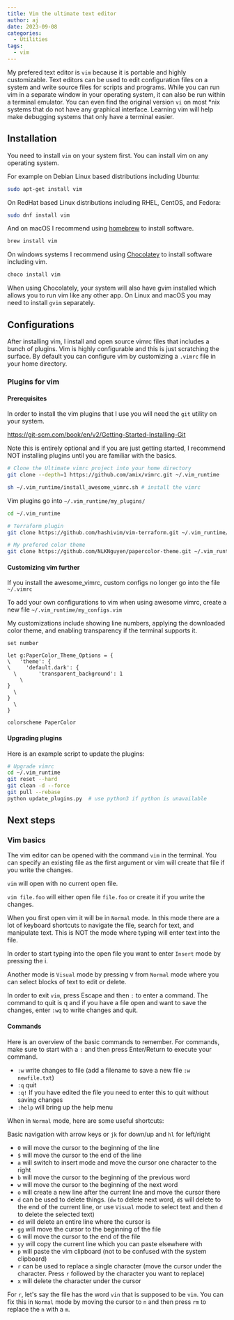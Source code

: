 ```yaml
---
title: Vim the ultimate text editor
author: aj
date: 2023-09-08
categories:
  - Utilities 
tags:
  - vim
---
```


My prefered text editor is `vim` because it is portable and highly customizable. Text editors can be used to edit configuration files on a system and write source files for scripts and programs. While you can run vim in a separate window in your operating system, it can also be run within a terminal emulator. You can even find the original version `vi` on most *nix systems that do not have any graphical interface. Learning vim will help make debugging systems that only have a terminal easier.

## Installation

You need to install `vim` on your system first. You can install vim on any operating system.

For example on Debian Linux based distributions including Ubuntu:

```sh
sudo apt-get install vim
`````

On RedHat based Linux distributions including RHEL, CentOS, and Fedora:

```sh
sudo dnf install vim
```
And on macOS I recommend using [homebrew][1] to install software.

```sh
brew install vim
`````

On windows systems I recommend using [Chocolatey][2] to install software including vim.

```powershell
choco install vim
```

When using Chocolately, your system will also have gvim installed which allows you to run vim like any other app. On Linux and macOS you may need to install `gvim` separately.

## Configurations

After installing vim, I install and open source vimrc files that includes a bunch of plugins. Vim is highly configurable and this is just scratching the surface. By default you can configure vim by customizing a `.vimrc` file in your home directory.

### Plugins for vim

#### Prerequisites

In order to install the vim plugins that I use you will need the `git` utility on your system.

https://git-scm.com/book/en/v2/Getting-Started-Installing-Git

Note this is entirely optional and if you are just getting started, I recommend NOT installing plugins until you are familiar with the basics.

```bash
# Clone the Ultimate vimrc project into your home directory
git clone --depth=1 https://github.com/amix/vimrc.git ~/.vim_runtime

sh ~/.vim_runtime/install_awesome_vimrc.sh # install the vimrc
```

Vim plugins go into `~/.vim_runtime/my_plugins/`

```bash
cd ~/.vim_runtime

# Terraform plugin
git clone https://github.com/hashivim/vim-terraform.git ~/.vim_runtime/my_plugins/vim-terraform

# My prefered color theme
git clone https://github.com/NLKNguyen/papercolor-theme.git ~/.vim_runtime/my_plugins/papercolor-theme
```

#### Customizing vim further

If you install the awesome_vimrc, custom configs no longer go into the file `~/.vimrc`

To add your own configurations to vim when using awesome vimrc, create a new file `~/.vim_runtime/my_configs.vim`

My customizations include showing line numbers, applying the downloaded color theme, and enabling transparency if the terminal supports it.

```vim
set number

let g:PaperColor_Theme_Options = {
\   'theme': {
\     'default.dark': {
  \       'transparent_background': 1
    \     
}
  \   
}
  \ 
}

colorscheme PaperColor

```

#### Upgrading plugins

Here is an example script to update the plugins:

```bash
# Upgrade vimrc
cd ~/.vim_runtime
git reset --hard
git clean -d --force
git pull --rebase
python update_plugins.py  # use python3 if python is unavailable
```

## Next steps

### Vim basics

The vim editor can be opened with the command `vim` in the terminal. You can specify an existing file as the first argument or vim will create that file if you write the changes.

`vim` will open with no current open file.

`vim file.foo` will either open file `file.foo` or create it if you write the changes.

When you first open vim it will be in `Normal` mode. In this mode there are a lot of keyboard shortcuts to navigate the file, search for text, and manipulate text. This is NOT the mode where typing will enter text into the file.

In order to start typing into the open file you want to enter `Insert` mode by pressing the <key>i</key>.

Another mode is `Visual` mode by pressing <key>v</key> from `Normal` mode where you can select blocks of text to edit or delete.

In order to exit `vim`, press <key>Escape</key> and then `:` to enter a command. The command to quit is <key>q</key> and if you have a file open and want to save the changes, enter `:wq` to write changes and quit.

#### Commands

Here is an overview of the basic commands to remember. For commands, make sure to start with a `:` and then press Enter/Return to execute your command.

- `:w` write changes to file (add a filename to save a new file `:w newfile.txt`)
- `:q` quit
- `:q!` If you have edited the file you need to enter this to quit without saving changes
- `:help` will bring up the help menu

When in `Normal` mode, here are some useful shortcuts:

Basic navigation with arrow keys or `jk` for down/up and `hl` for left/right

- `0` will move the cursor to the beginning of the line
- `$` will move the cursor to the end of the line
- `a` will switch to insert mode and move the cursor one character to the right
- `b` will move the cursor to the beginning of the previous word
- `w` will move the cursor to the beginning of the next word
- `o` will create a new line after the current line and move the cursor there
- `d` can be used to delete things. (`dw` to delete next word, `d$` will delete to the end of the current line, or use `Visual` mode to select text and then `d` to delete the selected text)
- `dd` will delete an entire line where the cursor is
- `gg` will move the cursor to the beginning of the file
- `G` will move the cursor to the end of the file
- `yy` will copy the current line which you can paste elsewhere with
- `p` will paste the vim clipboard (not to be confused with the system clipboard)
- `r` can be used to replace a single character (move the cursor under the character. Press `r` followed by the character you want to replace)
- `x` will delete the character under the cursor

For `r`, let's say the file has the word `vin` that is supposed to be `vim`. You can fix this in `Normal` mode by moving the cursor to `n` and then press `rm` to replace the `n` with a `m`. 

 [1]: https://brew.sh
 [2]: https://docs.chocolatey.org/en-us/choco/setup
